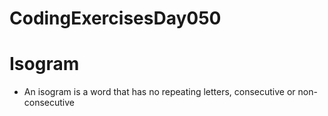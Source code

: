 # CodingExercisesDay050
# Isogram 
- An isogram is a word that has no repeating letters, consecutive or non-consecutive
